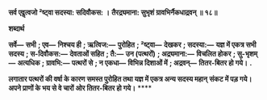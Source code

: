 **सर्व एवॢत्वजो ²ष्ट्वा सदस्या: सदिवौकस: ।** **तैरद्र्यमाना: सुभृशं ग्रावभिर्नैकधाद्रवन् ॥ १८॥** 

**शब्दार्थ** 

**सर्वे—** **सभी** **; एव—** **निश्चय ही** **; ऋत्विज:—** **पुरोहित** **; ²ष्ट्वा—** **देखकर** **; सदस्या:—** **यज्ञ में एकत्र सभी सदस्य** **; स-दिवौकस:—** **देवताओं सहित** **; तै:—** **उन (पत्थरों)** **; अद्र्यमाना:—** **विचलित होकर** **; सु-भृशम्—** **अत्यधिक** **; ग्रावभि:—** **पत्थरों से** **; न एकधा—** **विभिन्न दिशाओं में** **; अद्रवन्—** **तितर-बितर हो गये।** **.** 

**लगातार पत्थरों की वर्षा के कारण समस्त पुरोहित तथा यज्ञ में एकत्र अन्य सदस्य महान्** **संकट में पड़ गये। अपने प्राणों के भय से वे चारों ओर तितर-बितर हो गये।** **** 